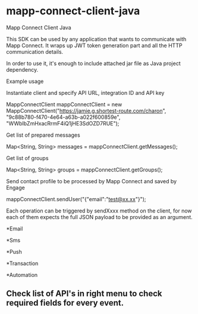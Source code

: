 # mapp-connect-client-java
Mapp Connect Client Java

This SDK can be used by any application that wants to communicate with Mapp Connect. It wraps up JWT token generation part and all the HTTP communication details.

In order to use it, it's enough to include attached jar file as Java project dependency.

Example usage


Instantiate client and specify API URL, integration ID and API key

MappConnectClient mappConnectClient = new MappConnectClient("https://jamie.g.shortest-route.com/charon", "9c88b780-f470-4e64-a63b-a022f600859e",
                "WWbIbZmHxacRrmF4iQ1jHE3SdOZD7RUE");



Get list of prepared messages

Map<String, String> messages = mappConnectClient.getMessages();



Get list of groups

Map<String, String> groups = mappConnectClient.getGroups();



Send contact profile to be processed by Mapp Connect and saved by Engage

mappConnectClient.sendUser("{\"email\":\"test@xx.xx\"}");



Each operation can be triggered by sendXxxx method on the client, for now each of them expects the full JSON payload to be provided as an argument.

*Email

*Sms

*Push

*Transaction

*Automation

## Check list of API's in right menu to check required fields for every event.
